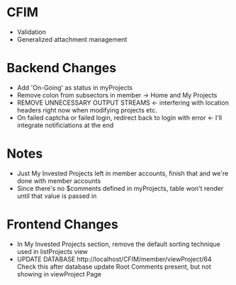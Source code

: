 CFIM
====
- Validation
- Generalized attachment management

Backend Changes
===============
- Add 'On-Going' as status in myProjects
- Remove colon from subsectors in member -> Home and My Projects
- REMOVE UNNECESSARY OUTPUT STREAMS <- interfering with location headers right now when modifying projects etc.
- On failed captcha or failed login, redirect back to login with error <- I'll integrate notificiations at the end

Notes
=====

- Just My Invested Projects left in member accounts, finish that and we're done with member accounts
- Since there's no $comments defined in myProjects, table won't render until that value is passed in


Frontend Changes
================
- In My Invested Projects section, remove the default sorting technique used in listProjects view
- UPDATE DATABASE
	http://localhost/CFIM/member/viewProject/64
	Check this after database update
	Root Comments present, but not showing in viewProject Page